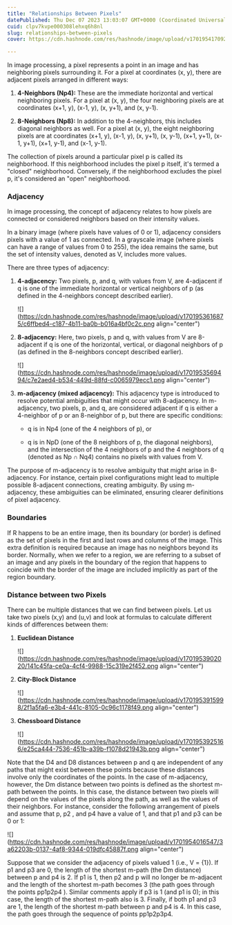 ```yaml
---
title: "Relationships Between Pixels"
datePublished: Thu Dec 07 2023 13:03:07 GMT+0000 (Coordinated Universal Time)
cuid: clpv7kvpe000308lehxq6h8nl
slug: relationships-between-pixels
cover: https://cdn.hashnode.com/res/hashnode/image/upload/v1701954170921/c1ee9078-59c2-4061-84bb-6ed77e8a88f4.png

---
```


In image processing, a pixel represents a point in an image and has neighboring pixels surrounding it. For a pixel at coordinates (x, y), there are adjacent pixels arranged in different ways:

1. **4-Neighbors (Np4):** These are the immediate horizontal and vertical neighboring pixels. For a pixel at (x, y), the four neighboring pixels are at coordinates (x+1, y), (x-1, y), (x, y+1), and (x, y-1).
    
2. **8-Neighbors (Np8):** In addition to the 4-neighbors, this includes diagonal neighbors as well. For a pixel at (x, y), the eight neighboring pixels are at coordinates (x+1, y), (x-1, y), (x, y+1), (x, y-1), (x+1, y+1), (x-1, y+1), (x+1, y-1), and (x-1, y-1).
    

The collection of pixels around a particular pixel p is called its neighborhood. If this neighborhood includes the pixel p itself, it's termed a "closed" neighborhood. Conversely, if the neighborhood excludes the pixel p, it's considered an "open" neighborhood.

### Adjacency

In image processing, the concept of adjacency relates to how pixels are connected or considered neighbors based on their intensity values.

In a binary image (where pixels have values of 0 or 1), adjacency considers pixels with a value of 1 as connected. In a grayscale image (where pixels can have a range of values from 0 to 255), the idea remains the same, but the set of intensity values, denoted as V, includes more values.

There are three types of adjacency:

1. **4-adjacency:** Two pixels, p, and q, with values from V, are 4-adjacent if q is one of the immediate horizontal or vertical neighbors of p (as defined in the 4-neighbors concept described earlier).  
    
    ![](https://cdn.hashnode.com/res/hashnode/image/upload/v1701953616875/c6ffbed4-c187-4b11-ba0b-b016a4bf0c2c.png align="center")
    
2. **8-adjacency:** Here, two pixels, p and q, with values from V are 8-adjacent if q is one of the horizontal, vertical, or diagonal neighbors of p (as defined in the 8-neighbors concept described earlier).  
    
    ![](https://cdn.hashnode.com/res/hashnode/image/upload/v1701953569494/c7e2aed4-b534-449d-88fd-c0065979ecc1.png align="center")
    
3. **m-adjacency (mixed adjacency):** This adjacency type is introduced to resolve potential ambiguities that might occur with 8-adjacency. In m-adjacency, two pixels, p, and q, are considered adjacent if q is either a 4-neighbor of p or an 8-neighbor of p, but there are specific conditions:
    
    * q is in Np4 (one of the 4 neighbors of p), or
        
    * q is in NpD (one of the 8 neighbors of p, the diagonal neighbors), and the intersection of the 4 neighbors of p and the 4 neighbors of q (denoted as Np ∩ Nq4) contains no pixels with values from V.
        

The purpose of m-adjacency is to resolve ambiguity that might arise in 8-adjacency. For instance, certain pixel configurations might lead to multiple possible 8-adjacent connections, creating ambiguity. By using m-adjacency, these ambiguities can be eliminated, ensuring clearer definitions of pixel adjacency.

### Boundaries

If R happens to be an entire image, then its boundary (or border) is defined as the set of pixels in the first and last rows and columns of the image. This extra definition is required because an image has no neighbors beyond its border. Normally, when we refer to a region, we are referring to a subset of an image and any pixels in the boundary of the region that happens to coincide with the border of the image are included implicitly as part of the region boundary.

### Distance between two Pixels

There can be multiple distances that we can find between pixels. Let us take two pixels (x,y) and (u,v) and look at formulas to calculate different kinds of differences between them:

1. **Euclidean Distance**
    
    ![](https://cdn.hashnode.com/res/hashnode/image/upload/v1701953902020/141c45fa-ce0a-4cf4-9988-15c319e2f452.png align="center")
    
2. **City-Block Distance**
    
    ![](https://cdn.hashnode.com/res/hashnode/image/upload/v1701953915998/2f1a5fa6-e3b4-441c-8105-0c96c1178f49.png align="center")
    
3. **Chessboard Distance**
    
    ![](https://cdn.hashnode.com/res/hashnode/image/upload/v1701953925166/e25ca444-7536-451b-a39b-f1078d21943b.png align="center")
    

Note that the D4 and D8 distances between p and q are independent of any paths that might exist between these points because these distances involve only the coordinates of the points. In the case of m-adjacency, however, the Dm distance between two points is defined as the shortest m-path between the points. In this case, the distance between two pixels will depend on the values of the pixels along the path, as well as the values of their neighbors. For instance, consider the following arrangement of pixels and assume that p, p2 , and p4 have a value of 1, and that p1 and p3 can be 0 or 1:

![](https://cdn.hashnode.com/res/hashnode/image/upload/v1701954016547/3a62203b-0137-4af8-9344-019dfc45887f.png align="center")

Suppose that we consider the adjacency of pixels valued 1 (i.e., V = {1}). If p1 and p3 are 0, the length of the shortest m-path (the Dm distance) between p and p4 is 2. If p1 is 1, then p2 and p will no longer be m-adjacent and the length of the shortest m-path becomes 3 (the path goes through the points pp1p2p4 ). Similar comments apply if p3 is 1 (and p1 is 0); in this case, the length of the shortest m-path also is 3. Finally, if both p1 and p3 are 1, the length of the shortest m-path between p and p4 is 4. In this case, the path goes through the sequence of points pp1p2p3p4.